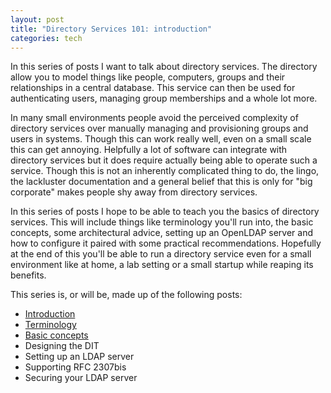 ```yaml
---
layout: post
title: "Directory Services 101: introduction"
categories: tech
---
```


In this series of posts I want to talk about directory services. The
directory allow you to model things like people, computers, groups and their
relationships in a central database. This service can then be used for
authenticating users, managing group memberships and a whole lot more.

In many small environments people avoid the perceived complexity of directory
services over manually managing and provisioning groups and users in systems.
Though this can work really well, even on a small scale this can get annoying.
Helpfully a lot of software can integrate with directory services but it does
require actually being able to operate such a service. Though this is not
an inherently complicated thing to do, the lingo, the lackluster documentation
and a general belief that this is only for "big corporate" makes people shy
away from directory services.

In this series of posts I hope to be able to teach you the basics of
directory services. This will include things like terminology you'll run into,
the basic concepts, some architectural advice, setting up an OpenLDAP server
and how to configure it paired with some practical recommendations. Hopefully
at the end of this you'll be able to run a directory service even for a small
environment like at home, a lab setting or a small startup while reaping its
benefits.

This series is, or will be, made up of the following posts:

* [Introduction](/2017/07/02/ldap-terminology.html)
* [Terminology](/2017/07/02/ldap-terminology.html)
* [Basic concepts](2017/08/26/ldap-basics.html)
* Designing the DIT
* Setting up an LDAP server
* Supporting RFC 2307bis
* Securing your LDAP server
